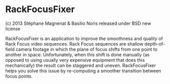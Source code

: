 RackFocusFixer
==============

(c) 2013 Stéphane Magnenat & Basilio Noris
released under BSD new license

RackFocusFixer is an application to improve the smoothness and quality of Rack Focus video sequences.
Rack Focus sequences are shallow depth-of-field camera footage in which the plane of focus shifts from one point to another in space. Unfortunately, when this shift is done manually (as opposed to using usually very expensive equipment that does this mechanically) the result can be staggered and uneven. RackFocusFixer helps you solve this issue by re-computing a smoother transition between focus points.